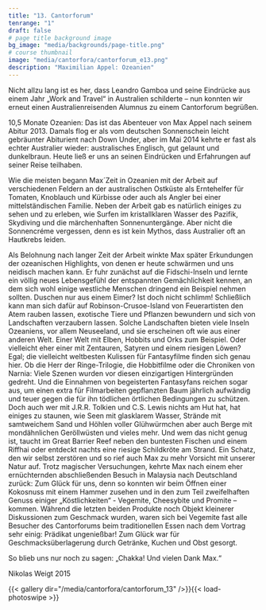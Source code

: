 ```yaml
---
title: "13. Cantorforum"
tenrange: "1"
draft: false
# page title background image
bg_image: "media/backgrounds/page-title.png"
# course thumbnail
image: "media/cantorfora/cantorforum_e13.png"
description: "Maximilian Appel: Ozeanien"
---
```


Nicht allzu lang ist es her, dass Leandro Gamboa und seine Eindrücke aus einem Jahr „Work and Travel“ in Australien schilderte – nun konnten wir erneut einen Australienreisenden Alumnus zu einem Cantorforum begrüßen.

10,5 Monate Ozeanien: Das ist das Abenteuer von Max Appel nach seinem Abitur 2013. Damals flog er als vom deutschen Sonnenschein leicht gebräunter Abiturient nach Down Under, aber im Mai 2014 kehrte er fast als echter Australier wieder: australisches Englisch, gut gelaunt und dunkelbraun. Heute ließ er uns an seinen Eindrücken und Erfahrungen auf seiner Reise teilhaben.

Wie die meisten begann Max´Zeit in Ozeanien mit der Arbeit auf verschiedenen Feldern an der australischen Ostküste als Erntehelfer für Tomaten, Knoblauch und Kürbisse oder auch als Angler bei einer mittelständischen Familie. Neben der Arbeit gab es natürlich einiges zu sehen und zu erleben, wie Surfen im kristallklaren Wasser des Pazifik, Skydiving und die märchenhaften Sonnenuntergänge. Aber nicht die Sonnencréme vergessen, denn es ist kein Mythos, dass Australier oft an Hautkrebs leiden.

Als Belohnung nach langer Zeit der Arbeit winkte Max später Erkundungen der ozeanischen Highlights, von denen er heute schwärmen und uns neidisch machen kann. Er fuhr zunächst auf die Fidschi-Inseln und lernte ein völlig neues Lebensgefühl der entspannten Gemächlichkeit kennen, an dem sich wohl einige westliche Menschen dringend ein Beispiel nehmen sollten. Duschen nur aus einem Eimer? Ist doch nicht schlimm! Schließlich kann man sich dafür auf Robinson-Crusoe-Island von Feuerartisten den Atem rauben lassen, exotische Tiere und Pflanzen bewundern und sich von Landschaften verzaubern lassen. Solche Landschaften bieten viele Inseln Ozeaniens, vor allem Neuseeland, und sie erscheinen oft wie aus einer anderen Welt. Einer Welt mit Elben, Hobbits und Orks zum Beispiel. Oder vielleicht eher einer mit Zentauren, Satyren und einem riesigen Löwen? Egal; die vielleicht weltbesten Kulissen für Fantasyfilme finden sich genau hier. Ob die Herr der Ringe-Trilogie, die Hobbitfilme oder die Chroniken von Narnia: Viele Szenen wurden vor diesen einzigartigen Hintergründen gedreht. Und die Einnahmen von begeisterten Fantasyfans reichen sogar aus, um einen extra für Filmarbeiten gepflanzten Baum jährlich aufwändig und teuer gegen die für ihn tödlichen örtlichen Bedingungen zu schützen. Doch auch wer mit J.R.R. Tolkien und C.S. Lewis nichts am Hut hat, hat einiges zu staunen, wie Seen mit glasklarem Wasser, Strände mit samtweichem Sand und Höhlen voller Glühwürmchen aber auch Berge mit mondähnlichen Geröllwüsten und vieles mehr. Und wem das nicht genug ist, taucht im Great Barrier Reef neben den buntesten Fischen und einem Riffhai oder entdeckt nachts eine riesige Schildkröte am Strand. Ein Schatz, den wir selbst zerstören und so rief auch Max zu mehr Vorsicht mit unserer Natur auf. Trotz magischer Versuchungen, kehrte Max nach einem eher ernüchternden abschließenden Besuch in Malaysia nach Deutschland zurück: Zum Glück für uns, denn so konnten wir beim Öffnen einer Kokosnuss mit einem Hammer zusehen und in den zum Teil zweifelhaften Genuss einiger „Köstlichkeiten“ - Vegemite, Cheesybite und Promite – kommen. Während die letzten beiden Produkte noch Objekt kleinerer Diskussionen zum Geschmack wurden, waren sich bei Vegemite fast alle Besucher des Cantorforums beim traditionellen Essen nach dem Vortrag sehr einig: Prädikat ungenießbar! Zum Glück war für Geschmacksüberlagerung durch Getränke, Kuchen und Obst gesorgt.

So blieb uns nur noch zu sagen: „Chakka! Und vielen Dank Max.“



Nikolas Weigt 2015

{{< gallery dir="/media/cantorfora/cantorforum_13" />}}{{< load-photoswipe >}}

